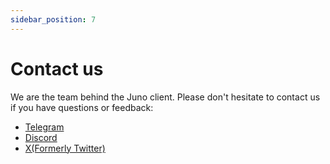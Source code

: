 ```yaml
---
sidebar_position: 7
---
```


# Contact us

We are the team behind the Juno client. Please don't hesitate to contact us if you have questions or feedback:

- [Telegram](https://t.me/StarknetJuno)
- [Discord](https://discord.com/invite/TcHbSZ9ATd)
- [X(Formerly Twitter)](https://x.com/NethermindStark)